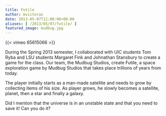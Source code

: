 ```yaml
---
title: Futile
author: mvictoras
date: 2013-05-07T12:00:00+00:00
aliases: [ /2013/05/07/futile/ ]
featured_image: mudbug.jpg
---
```

{{< vimeo 65615066 >}}

During the Spring 2013 semester, I collaborated with UIC students Tom Ryba and LSU students Margaret Fink and Johnathan Stansbury to create a game for the class. Our team, the Mudbug Studios, create Futile, a space exploration game by Mudbug Studios that takes place trillions of years from today.

The player initially starts as a man-made satellite and needs to grow by collecting items of his size. As player grows, he slowly becomes a satellite, planet, then a star and finally a galaxy.

Did I mention that the universe is in an unstable state and that you need to save it! Can you do it?
